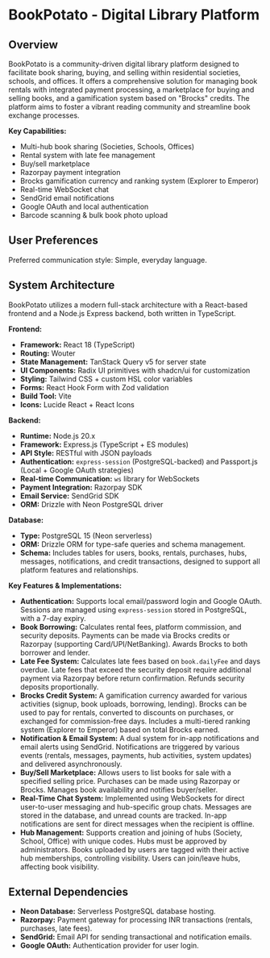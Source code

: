 # BookPotato - Digital Library Platform

## Overview

BookPotato is a community-driven digital library platform designed to facilitate book sharing, buying, and selling within residential societies, schools, and offices. It offers a comprehensive solution for managing book rentals with integrated payment processing, a marketplace for buying and selling books, and a gamification system based on "Brocks" credits. The platform aims to foster a vibrant reading community and streamline book exchange processes.

**Key Capabilities:**
- Multi-hub book sharing (Societies, Schools, Offices)
- Rental system with late fee management
- Buy/sell marketplace
- Razorpay payment integration
- Brocks gamification currency and ranking system (Explorer to Emperor)
- Real-time WebSocket chat
- SendGrid email notifications
- Google OAuth and local authentication
- Barcode scanning & bulk book photo upload

## User Preferences

Preferred communication style: Simple, everyday language.

## System Architecture

BookPotato utilizes a modern full-stack architecture with a React-based frontend and a Node.js Express backend, both written in TypeScript.

**Frontend:**
- **Framework:** React 18 (TypeScript)
- **Routing:** Wouter
- **State Management:** TanStack Query v5 for server state
- **UI Components:** Radix UI primitives with shadcn/ui for customization
- **Styling:** Tailwind CSS + custom HSL color variables
- **Forms:** React Hook Form with Zod validation
- **Build Tool:** Vite
- **Icons:** Lucide React + React Icons

**Backend:**
- **Runtime:** Node.js 20.x
- **Framework:** Express.js (TypeScript + ES modules)
- **API Style:** RESTful with JSON payloads
- **Authentication:** `express-session` (PostgreSQL-backed) and Passport.js (Local + Google OAuth strategies)
- **Real-time Communication:** `ws` library for WebSockets
- **Payment Integration:** Razorpay SDK
- **Email Service:** SendGrid SDK
- **ORM:** Drizzle with Neon PostgreSQL driver

**Database:**
- **Type:** PostgreSQL 15 (Neon serverless)
- **ORM:** Drizzle ORM for type-safe queries and schema management.
- **Schema:** Includes tables for users, books, rentals, purchases, hubs, messages, notifications, and credit transactions, designed to support all platform features and relationships.

**Key Features & Implementations:**

-   **Authentication:** Supports local email/password login and Google OAuth. Sessions are managed using `express-session` stored in PostgreSQL, with a 7-day expiry.
-   **Book Borrowing:** Calculates rental fees, platform commission, and security deposits. Payments can be made via Brocks credits or Razorpay (supporting Card/UPI/NetBanking). Awards Brocks to both borrower and lender.
-   **Late Fee System:** Calculates late fees based on `book.dailyFee` and days overdue. Late fees that exceed the security deposit require additional payment via Razorpay before return confirmation. Refunds security deposits proportionally.
-   **Brocks Credit System:** A gamification currency awarded for various activities (signup, book uploads, borrowing, lending). Brocks can be used to pay for rentals, converted to discounts on purchases, or exchanged for commission-free days. Includes a multi-tiered ranking system (Explorer to Emperor) based on total Brocks earned.
-   **Notification & Email System:** A dual system for in-app notifications and email alerts using SendGrid. Notifications are triggered by various events (rentals, messages, payments, hub activities, system updates) and delivered asynchronously.
-   **Buy/Sell Marketplace:** Allows users to list books for sale with a specified selling price. Purchases can be made using Razorpay or Brocks. Manages book availability and notifies buyer/seller.
-   **Real-Time Chat System:** Implemented using WebSockets for direct user-to-user messaging and hub-specific group chats. Messages are stored in the database, and unread counts are tracked. In-app notifications are sent for direct messages when the recipient is offline.
-   **Hub Management:** Supports creation and joining of hubs (Society, School, Office) with unique codes. Hubs must be approved by administrators. Books uploaded by users are tagged with their active hub memberships, controlling visibility. Users can join/leave hubs, affecting book visibility.

## External Dependencies

-   **Neon Database:** Serverless PostgreSQL database hosting.
-   **Razorpay:** Payment gateway for processing INR transactions (rentals, purchases, late fees).
-   **SendGrid:** Email API for sending transactional and notification emails.
-   **Google OAuth:** Authentication provider for user login.